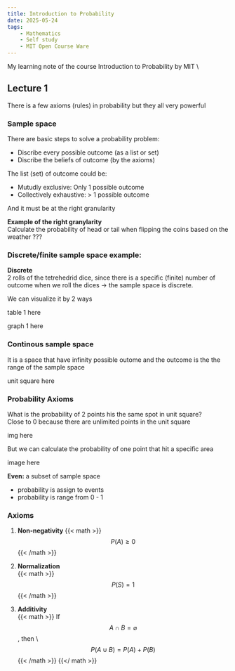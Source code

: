 ```yaml
---
title: Introduction to Probability
date: 2025-05-24
tags:
    - Mathematics
    - Self study
    - MIT Open Course Ware
---
```

My learning note of the course Introduction to Probability by MIT \
## Lecture 1
There is a few axioms (rules) in probability but they all very powerful

### Sample space
There are basic steps to solve a probability problem:
- Discribe every possible outcome (as a list or set)
- Discribe the beliefs of outcome (by the axioms)

The list (set) of outcome could be:
- Mutudly exclusive: Only 1 possible outcome
- Collectively exhaustive: > 1 possible outcome 

And it must be at the right granularity


**Example of the right granylarity** \
Calculate the probability of head or tail when flipping the coins based on the weather ???

### Discrete/finite sample space example:
**Discrete** \
2 rolls of the tetrehedrid dice, since there is a specific (finite) number of outcome when we roll the dices -> the sample space is discrete.

We can visualize it by 2 ways

table 1 here

graph 1 here

### Continous sample space

It is a space that have infinity possible outome and the outcome is the the range of the sample space

unit square here

### Probability Axioms

What is the probability of 2 points his the same spot in unit square? \
Close to 0 because there are unlimited points in the unit square

img here

But we can calculate the probability of one point that hit a specific area

image here

**Even:** a subset of sample space
- probability is assign to events
- probability is range from 0 - 1
### Axioms

1. **Non-negativity**
{{< math >}}
   $$P(A) \geq 0$$
{{< /math >}}

2. **Normalization**   
{{< math >}}
   $$P(S) = 1$$
{{< /math >}}
3. **Additivity**  
{{< math >}}
	If $$A \cap B = \varnothing$$, then \\
   $$P(A \cup B) = P(A) + P(B)$${{< /math >}}
{{</ math >}}



